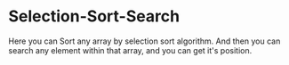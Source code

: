 # Selection-Sort-Search
Here you can Sort any array by selection sort algorithm. And then you can search any element within that array, and you can get it's position.
